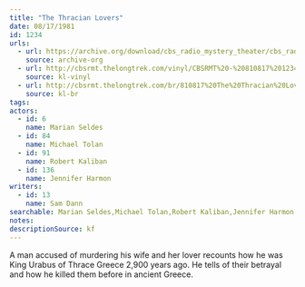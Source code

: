 ```yaml
---
title: "The Thracian Lovers"
date: 08/17/1981
id: 1234
urls: 
  - url: https://archive.org/download/cbs_radio_mystery_theater/cbs_radio_mystery_theater-1201-1250.zip/cbs_radio_mystery_theater-1201-1250%2Fcbsrmt_1234_the_thracian_lovers.mp3
    source: archive-org
  - url: http://cbsrmt.thelongtrek.com/vinyl/CBSRMT%20-%20810817%201234%20The%20Thracian%20Lovers_afrts.mp3
    source: kl-vinyl
  - url: http://cbsrmt.thelongtrek.com/br/810817%20The%20Thracian%20Lovers%20-%20WBBM.mp3
    source: kl-br
tags: 
actors:  
  - id: 6
    name: Marian Seldes  
  - id: 84
    name: Michael Tolan  
  - id: 91
    name: Robert Kaliban  
  - id: 136
    name: Jennifer Harmon
writers:  
  - id: 13
    name: Sam Dann
searchable: Marian Seldes,Michael Tolan,Robert Kaliban,Jennifer Harmon Sam Dann
notes: 
descriptionSource: kf
---
```

A man accused of murdering his wife and her lover recounts how he was King Urabus of Thrace Greece 2,900 years ago. He tells of their betrayal and how he killed them before in ancient Greece.